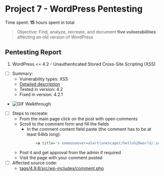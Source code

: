 # Project 7 - WordPress Pentesting

Time spent: **15** hours spent in total

> Objective: Find, analyze, recreate, and document **five vulnerabilities** affecting an old version of WordPress

## Pentesting Report

1. WordPress <= 4.2 - Unauthenticated Stored Cross-Site Scripting (XSS)
  - [ ] Summary: 
    - Vulnerability types: XSS
    - [Detailed description](https://www.exploit-db.com/exploits/36844/)
    - Tested in version: 4.2
    - Fixed in version: 4.2.1
  - ![GIF Walkthrough](./img/WP_<=_4.2_Unauthenticated_Stored_XSS.gif)
  - [ ] Steps to recreate: 
     - From the main page click on the post with open comments
     - Scroll to the comment form and fill the fields
        - In the comment content field paste (the comment has to be at least 64kb long): 
            ```html
                <a title='x onmouseover=alert(unescape(/hello%20world/.source)) style=position:absolute;left:0;top:0;width:5000px;height:5000px  AAAAA...[64kb]..AAA'></a>
            ```
    - Post it and get approval from the admin if required
    - Visit the page with your comment posted
  - [ ] Affected source code:
    - [tags/4.9.8/src/wp-includes/comment.php](https://core.trac.wordpress.org/browser/tags/4.9.8/src/wp-includes/comment.php#L0)


